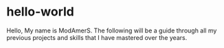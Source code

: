 # hello-world
Hello,
  My name is ModAmerS. The following will be a guide through all my previous projects and skills that I have mastered over the years.
